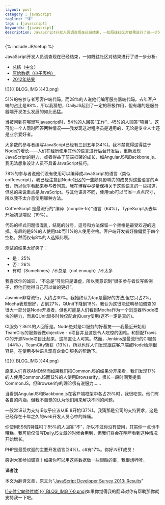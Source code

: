 ```yaml
---
layout: post
category : javaScript
tagline: "译"
tags : [javascript]
keywords: [javascript]
description: JavaScript开发人员调查现在已经结束，一如既往社区对结果进行了进一步分析
---
```

{% include JB/setup %}

JavaScript开发人员调查现在已经结束，一如既往社区对结果进行了进一步分析:

- [总结](http://dailyjs.com/files/2013-survey-summary.pdf)（[中文](http://www.csdn.net/article/2013-12-16/2817820-javascript-survey-results)）
- [原始数据（电子表格）](http://dailyjs.com/files/2013-survey-data.zip)
- [2012年结果](http://dailyjs.com/2012/12/24/javascript-survey-results/)

![]({{ BLOG_IMG }}43.png)

51%的被参与者写客户端代码，而28%的人说他们编写服务器端代码。去年客户端的占比是98%，所以我猜想，DailyJS起到了一定的积极作用，但有趣的是服务器端开发怎么发展的如此迅猛。

当被问到在哪里写javascript时，54%的人回答“工作”，45%的人回答“项目”。这可能一个人同时回答两种情况——我发现这对程序员是通用的，无论是专业人士还是业余爱好者。

大多数的参与者编写JavaScript已经有三到五年(34%)。我不禁觉得这得益于Node的增长——人们在经历使用其他的语言进行后台开发后，重新发现JavaScript的魅力，或者得益于前端框架的成长，如AngularJS和Backbone.js。我无法想象设计人员不具备JavaScript技巧。

78%的参与者说他们没有使用可以编译成JavaScript的语言（类似coffeescript）。我已经注意到Node社区的一些颇具影响力的成员对这些语言的声音，所以似乎看起来参与者同意。我在博客中尽量保持关于这些语言的一些报道，但总的来说重点是JavaScript。与其他语言不同，使用tab可以节省一点点尺寸，所以我不太介意使用哪种方法。

CoffeeScript 是最流行的“编译（conpile-to）”语言（64%），TypeScript从去年开始初见端倪（19%）。

代码的样式问题很混乱，结尾的分号，逗号和方法保留一个空格是最受欢迎的选择。有趣的是9%的人使用tab而11%的人使用空格。客户端开发者好像偏爱于四个空格，然而仅有8%的人选择此项。

测试的结果太好笑了：

- 是：25%
- 否：26%
- 有时（Sometimes）/不总是（not enough）/不太多

我喜欢你的诚实，“不总是”可能只是谦虚，所以我意识到“很多参与者仅写些例子，但他们觉得自己可以做的更好”。

Jasmine非常流行，大约占30%。我始终认为tap是最好的方法,但它只占2%。Mocha表现很好，占到27%，QUnit下降到16%。我认为这很能证明参加调查的很大一部分是Node开发者，但也可能是人们看到Mocha作为一个浏览器/Node模块的魅力，而且QUnit很多时候仅配合jQuery使用(这不一定是真的)。

CI服务？36%的人回答是。Node绝对是CI服务的好基友——我最近开始用TeamCity的服务器做objective - c项目并且这是令人吃惊的困难。和搭配Travis CI的开源Node项目比起来，这简直让人可笑。然而，Jenkins是最流行的CI服务（44%），TeamCity斩获（13%），所以也许人们发现跟踪客户端或Node检测很容易，在使用多种语言现有企业CI服务的帮助下。

![]({{ BLOG_IMG }}44.png)

原来人们喜欢AMD!然而如果我们把CommonJS的结果分开来看，我们发现17%的人使用CommonJS而12%的人使用Browserify。很长一段时间我提倡CommonJS，但Browserify的理论很有说服力……

当看到AngularJS和Backbone.js在客户端框架中各占25%时，我很吃惊，他们有各自的内涵，但我不自觉的认为他们用来解决不同的问题。

一般常识认为支持IE似乎应该从IE 8开始(37%)。我猜那是公司的支持要求，这是已经存在十年之久的web开发人员心中的阵痛。

你使用ES6的特性吗？85%的人回答“不”，所以不过你没有使用，其实你一点也不糟糕。我可能仅仅写DailyJS文章的时候会用到，但我们将会在明年看到这种情况开始增长。

PHP是最受欢迎的主要开发语言(24%)，c#有17%。你好.NET成员！

感谢大家参加调查！如果你可以用这些数据做一些很酷的事，我很想听听。

**译者注**

本文为翻译文章，原文为“[JavaScript Developer Survey 2013: Results](http://dailyjs.com/2013/12/12/javascript-survey-results)”

[![支付宝向他付款]({{ BLOG_IMG }}0.png)](https://me.alipay.com/yanhaijing)如果你觉得我的翻译对你有帮助那你就支持我一下吧。


 
